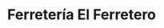---
title: "Ferretería El Ferretero"
url: /san-fernando-del-valle-de-catamarca/ferreteria-el-ferretero/
shop: Eisenwaren
---